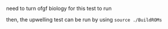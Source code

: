need to turn ofgf biology for this test to run 

then, the upwelling test can be run by using ``source ./BuildROMs``
